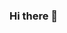 ### Hi there 👋

<!--
**sourav-csk/sourav-csk** is a ✨ _special_ ✨ repository because its `README.md` (this file) appears on your GitHub profile.

Here are some ideas to get you started:


1) Importing useful libraries
2) Collection of Data
3) Data Preprocessing
4) Split the data into Test Data and Train Data
5)Make Trained ML Models
6) Feed Test Data into our Trained ML Models to predict



- 🔭 I’m currently working on ...
- 🌱 I’m currently learning ...
- 👯 I’m looking to collaborate on ...
- 🤔 I’m looking for help with ...
- 💬 Ask me about ...
- 📫 How to reach me: ...
- 😄 Pronouns: ...
- ⚡ Fun fact: ...
-->
